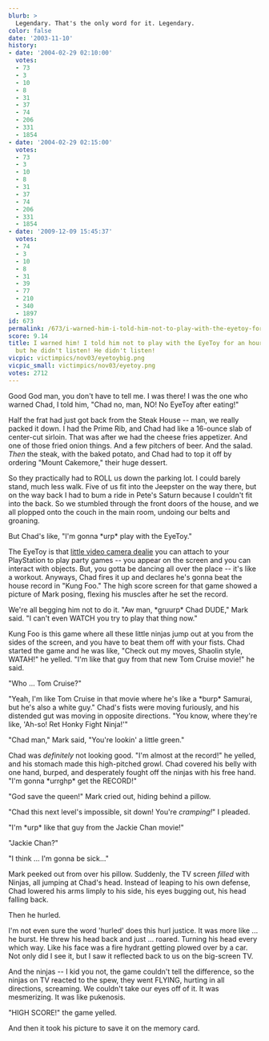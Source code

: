 ```yaml
---
blurb: >
  Legendary. That's the only word for it. Legendary.
color: false
date: '2003-11-10'
history:
- date: '2004-02-29 02:10:00'
  votes:
  - 73
  - 3
  - 10
  - 8
  - 31
  - 37
  - 74
  - 206
  - 331
  - 1854
- date: '2004-02-29 02:15:00'
  votes:
  - 73
  - 3
  - 10
  - 8
  - 31
  - 37
  - 74
  - 206
  - 331
  - 1854
- date: '2009-12-09 15:45:37'
  votes:
  - 74
  - 3
  - 10
  - 8
  - 31
  - 39
  - 77
  - 210
  - 340
  - 1897
id: 673
permalink: /673/i-warned-him-i-told-him-not-to-play-with-the-eyetoy-for-an-hour-after-eating-but-he-didnt-listen-he-didnt-listen/
score: 9.14
title: I warned him! I told him not to play with the EyeToy for an hour after eating,
  but he didn't listen! He didn't listen!
vicpic: victimpics/nov03/eyetoybig.png
vicpic_small: victimpics/nov03/eyetoy.png
votes: 2712
---
```


Good God man, you don't have to tell me. I was there! I was the one who
warned Chad, I told him, "Chad no, man, NO! No EyeToy after eating!"

Half the frat had just got back from the Steak House -- man, we really
packed it down. I had the Prime Rib, and Chad had like a 16-ounce slab
of center-cut sirloin. That was after we had the cheese fries appetizer.
And one of those fried onion things. And a few pitchers of beer. And the
salad. *Then* the steak, with the baked potato, and Chad had to top it
off by ordering "Mount Cakemore," their huge dessert.

So they practically had to ROLL us down the parking lot. I could barely
stand, much less walk. Five of us fit into the Jeepster on the way
there, but on the way back I had to bum a ride in Pete's Saturn because
I couldn't fit into the back. So we stumbled through the front doors of
the house, and we all plopped onto the couch in the main room, undoing
our belts and groaning.

But Chad's like, "I'm gonna \*urp\* play with the EyeToy."

The EyeToy is that [little video camera
dealie](https://web.archive.org/web/20031110000000/http://www.gamespy.com/hardware/august03/eyetoyps2/)
you can attach to your PlayStation to play party games -- you appear on
the screen and you can interact with objects. But, you gotta be dancing
all over the place -- it's like a workout. Anyways, Chad fires it up and
declares he's gonna beat the house record in "Kung Foo." The high score
screen for that game showed a picture of Mark posing, flexing his
muscles after he set the record.

We're all begging him not to do it. "Aw man, \*gruurp\* Chad DUDE," Mark
said. "I can't even WATCH you try to play that thing now."

Kung Foo is this game where all these little ninjas jump out at you from
the sides of the screen, and you have to beat them off with your fists.
Chad started the game and he was like, "Check out my moves, Shaolin
style, WATAH!" he yelled. "I'm like that guy from that new Tom Cruise
movie!" he said.

"Who ... Tom Cruise?"

"Yeah, I'm like Tom Cruise in that movie where he's like a \*burp\*
Samurai, but he's also a white guy." Chad's fists were moving furiously,
and his distended gut was moving in opposite directions. "You know,
where they're like, 'Ah-so! Ret Honky Fight Ninja!'"

"Chad man," Mark said, "You're lookin' a little green."

Chad was *definitely* not looking good. "I'm almost at the record!" he
yelled, and his stomach made this high-pitched growl. Chad covered his
belly with one hand, burped, and desperately fought off the ninjas with
his free hand. "I'm gonna \*urrghp\* get the RECORD!"

"God save the queen!" Mark cried out, hiding behind a pillow.

"Chad this next level's impossible, sit down! You're *cramping!*" I
pleaded.

"I'm \*urp\* like that guy from the Jackie Chan movie!"

"Jackie Chan?"

"I think ... I'm gonna be sick..."

Mark peeked out from over his pillow. Suddenly, the TV screen *filled*
with Ninjas, all jumping at Chad's head. Instead of leaping to his own
defense, Chad lowered his arms limply to his side, his eyes bugging out,
his head falling back.

Then he hurled.

I'm not even sure the word 'hurled' does this hurl justice. It was more
like ... he burst. He threw his head back and just ... roared. Turning
his head every which way. Like his face was a fire hydrant getting
plowed over by a car. Not only did I see it, but I saw it reflected back
to us on the big-screen TV.

And the ninjas -- I kid you not, the game couldn't tell the difference,
so the ninjas on TV reacted to the spew, they went FLYING, hurting in
all directions, screaming. We couldn't take our eyes off of it. It was
mesmerizing. It was like pukenosis.

"HIGH SCORE!" the game yelled.

And then it took his picture to save it on the memory card.